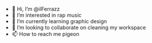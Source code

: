 - 👋 Hi, I’m @ilFerrazz
- 👀 I’m interested in rap music
- 🌱 I’m currently learning graphic design
- 💞️ I’m looking to collaborate on cleaning my workspace
- 📫 How to reach me pigeon
